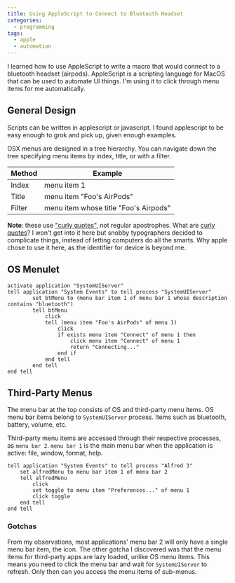 ```yaml
---
title: Using AppleScript to Connect to Bluetooth Headset
categories:
  - programming
tags:
  - apple
  - automation
---
```


I learned how to use AppleScript to write a macro that would connect to a bluetooth headset (airpods).
AppleScript is a scripting language for MacOS that can be used to automate UI things.
I'm using it to click through menu items for me automatically.

## General Design

Scripts can be written in applescript or javascript.
I found applescript to be easy enough to grok and pick up, given enough examples.

OSX menus are designed in a tree hierarchy.
You can navigate down the tree specifying menu items by index, title, or with a filter.

Method | Example
-|-
Index | menu item 1
Title | menu item "Foo's AirPods"
Filter | menu item whose title "Foo's Airpods"

**Note**: these use ["curly quotes"][curly-quotes], not regular apostrophes.
What are [curly quotes][curly-quotes-using]?
I won't get into it here but snobby typographers decided to complicate things, instead of letting computers do all the smarts.
Why apple chose to use it here, as the identifier for device is beyond me.

[curly-quotes]: https://en.wikipedia.org/wiki/Quotation_mark#Curved_quotes_within_and_across_applications
[curly-quotes-using]: https://chrisbracco.com/curly-quotes/#usage-1

## OS Menulet

```applescript
activate application "SystemUIServer"
tell application "System Events" to tell process "SystemUIServer"
        set btMenu to (menu bar item 1 of menu bar 1 whose description contains "bluetooth")
        tell btMenu
            click
            tell (menu item "Foo's AirPods" of menu 1)
                click
                if exists menu item "Connect" of menu 1 then
                    click menu item "Connect" of menu 1
                    return "Connecting..."
                end if
            end tell
        end tell
end tell
```

## Third-Party Menus

The menu bar at the top consists of OS and third-party menu items.
OS menu bar items belong to `SystemUIServer` process.
Items such as bluetooth, battery, volume, etc.

Third-party menu items are accessed through their respective processes, as `menu bar 2`.
`menu bar 1` is the main menu bar when the application is active: file, window, format, help.

```applescript
tell application "System Events" to tell process "Alfred 3"
    set alfredMenu to menu bar item 1 of menu bar 2
    tell alfredMenu
        click
        set toggle to menu item "Preferences..." of menu 1
        click toggle
    end tell
end tell
```

### Gotchas

From my observations, most applications' menu bar 2 will only have a single menu bar item, the icon.
The other gotcha I discovered was that the menu items for third-party apps are lazy loaded, unlike OS menu items.
This means you need to click the menu bar and wait for `SystemUIServer` to refresh.
Only then can you access the menu items of sub-menus.
